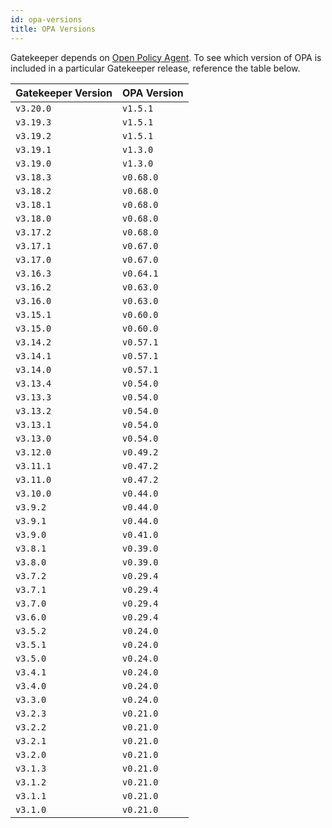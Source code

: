 ```yaml
---
id: opa-versions
title: OPA Versions
---
```


Gatekeeper depends on [Open Policy Agent](https://www.openpolicyagent.org/). To see which version of OPA is included in a particular Gatekeeper release, reference the table below.

| Gatekeeper Version | OPA Version |
| ------------------ | ----------- |
| `v3.20.0`          | `v1.5.1`   |
| `v3.19.3`          | `v1.5.1`   |
| `v3.19.2`          | `v1.5.1`   |
| `v3.19.1`          | `v1.3.0`   |
| `v3.19.0`          | `v1.3.0`   |
| `v3.18.3`          | `v0.68.0`   |
| `v3.18.2`          | `v0.68.0`   |
| `v3.18.1`          | `v0.68.0`   |
| `v3.18.0`          | `v0.68.0`   |
| `v3.17.2`          | `v0.68.0`   |
| `v3.17.1`          | `v0.67.0`   |
| `v3.17.0`          | `v0.67.0`   |
| `v3.16.3`          | `v0.64.1`   |
| `v3.16.2`          | `v0.63.0`   |
| `v3.16.0`          | `v0.63.0`   |
| `v3.15.1`          | `v0.60.0`   |
| `v3.15.0`          | `v0.60.0`   |
| `v3.14.2`          | `v0.57.1`   |
| `v3.14.1`          | `v0.57.1`   |
| `v3.14.0`          | `v0.57.1`   |
| `v3.13.4`          | `v0.54.0`   |
| `v3.13.3`          | `v0.54.0`   |
| `v3.13.2`          | `v0.54.0`   |
| `v3.13.1`          | `v0.54.0`   |
| `v3.13.0`          | `v0.54.0`   |
| `v3.12.0`          | `v0.49.2`   |
| `v3.11.1`          | `v0.47.2`   |
| `v3.11.0`          | `v0.47.2`   |
| `v3.10.0`          | `v0.44.0`   |
| `v3.9.2`          | `v0.44.0`   |
| `v3.9.1`          | `v0.44.0`   |
| `v3.9.0`          | `v0.41.0`   |
| `v3.8.1`          | `v0.39.0`   |
| `v3.8.0`          | `v0.39.0`   |
| `v3.7.2`          | `v0.29.4`   |
| `v3.7.1`          | `v0.29.4`   |
| `v3.7.0`          | `v0.29.4`   |
| `v3.6.0`          | `v0.29.4`   |
| `v3.5.2`          | `v0.24.0`   |
| `v3.5.1`          | `v0.24.0`   |
| `v3.5.0`          | `v0.24.0`   |
| `v3.4.1`          | `v0.24.0`   |
| `v3.4.0`          | `v0.24.0`   |
| `v3.3.0`          | `v0.24.0`   |
| `v3.2.3`          | `v0.21.0`   |
| `v3.2.2`          | `v0.21.0`   |
| `v3.2.1`          | `v0.21.0`   |
| `v3.2.0`          | `v0.21.0`   |
| `v3.1.3`          | `v0.21.0`   |
| `v3.1.2`          | `v0.21.0`   |
| `v3.1.1`          | `v0.21.0`   |
| `v3.1.0`          | `v0.21.0`   |

